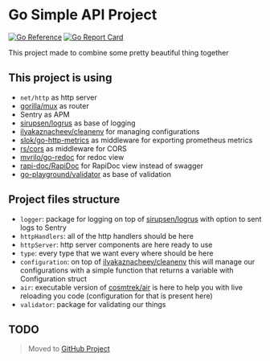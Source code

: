 # Go Simple API Project

[![Go Reference](https://pkg.go.dev/badge/github.com/mhkarimi1383/goExpenseTracker.svg)](https://pkg.go.dev/github.com/mhkarimi1383/goExpenseTracker)
[![Go Report Card](https://goreportcard.com/badge/github.com/mhkarimi1383/goExpenseTracker)](https://goreportcard.com/report/github.com/mhkarimi1383/goExpenseTracker)

This project made to combine some pretty beautiful thing together

## This project is using

* `net/http` as http server
* [gorilla/mux](https://github.com/gorilla/mux) as router
* Sentry as APM
* [sirupsen/logrus](https://github.com/sirupsen/logrus) as base of logging
* [ilyakaznacheev/cleanenv](https://github.com/ilyakaznacheev/cleanenv) for managing configurations
* [slok/go-http-metrics](https://github.com/slok/go-http-metrics) as middleware for exporting prometheus metrics
* [rs/cors](https://github.com/rs/cors) as middleware for CORS
* [mvrilo/go-redoc](https://github.com/mvrilo/go-redoc) for redoc view
* [rapi-doc/RapiDoc](https://github.com/rapi-doc/RapiDoc) for RapiDoc view instead of swagger
* [go-playground/validator](github.com/go-playground/validator) as base of validation

## Project files structure

* `logger`: package for logging on top of [sirupsen/logrus](https://github.com/sirupsen/logrus) with option to sent logs to Sentry
* `httpHandlers`: all of the http handlers should be here
* `httpServer`: http server components are here ready to use
* `type`: every type that we want every where should be here
* `configuration`: on top of [ilyakaznacheev/cleanenv](https://github.com/ilyakaznacheev/cleanenv) this will manage our configurations with a simple function that returns a variable with Configuration struct
* `air`: executable version of [cosmtrek/air](https://github.com/cosmtrek/air) is here to help you with live reloading you code (configuration for that is present here)
* `validator`: package for validating our things

## TODO

> Moved to [GitHub Project](https://github.com/users/mhkarimi1383/projects/1/)
